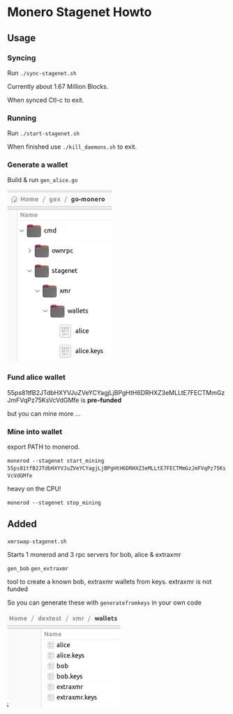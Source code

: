# Monero Stagenet Howto

## Usage

### Syncing

Run `./sync-stagenet.sh`

Currently about 1.67 Million Blocks.

When synced Ctl-c to exit.

### Running

Run `./start-stagenet.sh`

When finished use `./kill_daemons.sh` to exit.

### Generate a wallet

Build & run `gen_alice.go`

![alt text](image.png)

### Fund alice wallet

55ps81tfB2JTdbHXYVJuZVeYCYagjLjBPgHtH6DRHXZ3eMLLtE7FECTMmGzJmFVqPz75KsVcVdGMfe is **pre-funded**

but you can mine more ...

### Mine into wallet

export PATH to monerod.

`monerod --stagenet start_mining 55ps81tfB2JTdbHXYVJuZVeYCYagjLjBPgHtH6DRHXZ3eMLLtE7FECTMmGzJmFVqPz75KsVcVdGMfe`

heavy on the CPU!

`monerod --stagenet stop_mining`

## Added

`xmrswap-stagenet.sh`

Starts 1 monerod and 3 rpc servers for bob, alice & extraxmr

`gen_bob`
`gen_extraxmr`

tool to create a known bob, extraxmr wallets from keys. extraxmr is not funded

So you can generate these with `generatefromkeys` in your own code

![stagenet test wallets](image-1.png)
